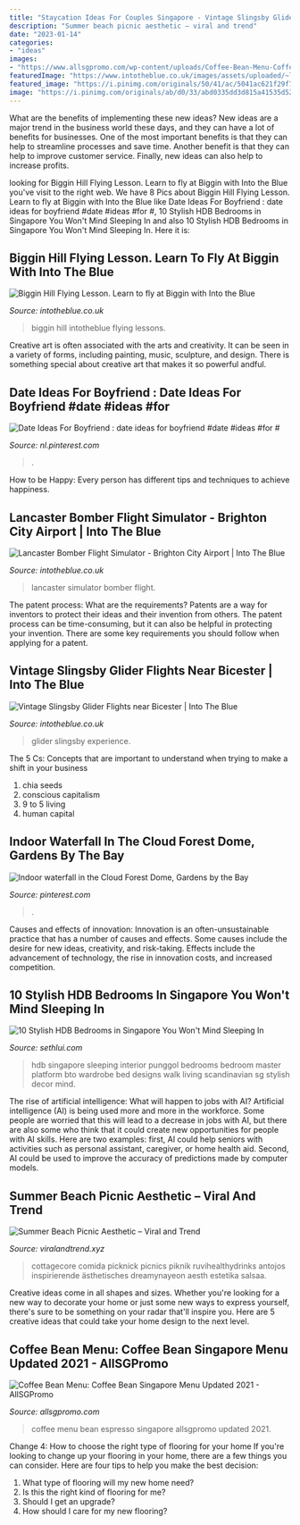 ```yaml
---
title: "Staycation Ideas For Couples Singapore - Vintage Slingsby Glider Flights Near Bicester"
description: "Summer beach picnic aesthetic – viral and trend"
date: "2023-01-14"
categories:
- "ideas"
images:
- "https://www.allsgpromo.com/wp-content/uploads/Coffee-Bean-Menu-Coffee-and-Espresso-Coffee-Menu-696x928.jpg"
featuredImage: "https://www.intotheblue.co.uk/images/assets/uploaded/~lg-800x800/~lg-crop-2_bigginrunway350.jpg"
featured_image: "https://i.pinimg.com/originals/50/41/ac/5041ac621f29f791ad3b6862779caae4.jpg"
image: "https://i.pinimg.com/originals/ab/d0/33/abd0335dd3d815a41535d5288d969595.jpg"
---
```



What are the benefits of implementing these new ideas?
New ideas are a major trend in the business world these days, and they can have a lot of benefits for businesses. One of the most important benefits is that they can help to streamline processes and save time. Another benefit is that they can help to improve customer service. Finally, new ideas can also help to increase profits.

	

		
looking for Biggin Hill Flying Lesson. Learn to fly at Biggin with Into the Blue you've visit to the right web. We have 8 Pics about Biggin Hill Flying Lesson. Learn to fly at Biggin with Into the Blue like Date Ideas For Boyfriend : date ideas for boyfriend #date #ideas #for #, 10 Stylish HDB Bedrooms in Singapore You Won&#039;t Mind Sleeping In and also 10 Stylish HDB Bedrooms in Singapore You Won&#039;t Mind Sleeping In. Here it is:
		
    
## Biggin Hill Flying Lesson. Learn To Fly At Biggin With Into The Blue

<img loading=lazy src="https://www.intotheblue.co.uk/images/assets/uploaded/~lg-800x800/~lg-crop-2_bigginrunway350.jpg" onerror="this.onerror=null;this.src='https://tse1.mm.bing.net/th?id=OIP.K2dF531yaN1-zW6KQz-sywHaHa&amp;pid=15.1';" alt="Biggin Hill Flying Lesson. Learn to fly at Biggin with Into the Blue">

_Source: intotheblue.co.uk_

>biggin hill intotheblue flying lessons. 

	

Creative art is often associated with the arts and creativity. It can be seen in a variety of forms, including painting, music, sculpture, and design. There is something special about creative art that makes it so powerful andful.

    
## Date Ideas For Boyfriend : Date Ideas For Boyfriend #date #ideas #for #

<img loading=lazy src="https://i.pinimg.com/originals/4c/94/32/4c9432c858fe39b3aaf1d77c115b49d1.jpg" onerror="this.onerror=null;this.src='https://tse3.mm.bing.net/th?id=OIP._O7tCJCX34FUUqZ6OJ75IgHaRs&amp;pid=15.1';" alt="Date Ideas For Boyfriend : date ideas for boyfriend #date #ideas #for #">

_Source: nl.pinterest.com_

>. 

	

How to be Happy: Every person has different tips and techniques to achieve happiness.
 

    
## Lancaster Bomber Flight Simulator - Brighton City Airport | Into The Blue

<img loading=lazy src="https://www.intotheblue.co.uk/images/assets/uploaded/~lg-800x800/~lg-crop-Perry-Air-Lancaster-Simulator-inside-simulator.jpg" onerror="this.onerror=null;this.src='https://tse2.mm.bing.net/th?id=OIP.MWVTfmANHjN35_cH6C_gVAHaHa&amp;pid=15.1';" alt="Lancaster Bomber Flight Simulator - Brighton City Airport | Into The Blue">

_Source: intotheblue.co.uk_

>lancaster simulator bomber flight. 

	

The patent process: What are the requirements?
Patents are a way for inventors to protect their ideas and their invention from others. The patent process can be time-consuming, but it can also be helpful in protecting your invention. There are some key requirements you should follow when applying for a patent.

    
## Vintage Slingsby Glider Flights Near Bicester | Into The Blue

<img loading=lazy src="https://www.intotheblue.co.uk/images/assets/uploaded/~lg-800x800/~lg-crop-Image-1-(2).jpg" onerror="this.onerror=null;this.src='https://tse1.mm.bing.net/th?id=OIP.aIpRjslbRyVADlvi8nziQQHaHa&amp;pid=15.1';" alt="Vintage Slingsby Glider Flights near Bicester | Into The Blue">

_Source: intotheblue.co.uk_

>glider slingsby experience. 

	

The 5 Cs: Concepts that are important to understand when trying to make a shift in your business
1. chia seeds
2. conscious capitalism
3. 9 to 5 living
4. human capital

    
## Indoor Waterfall In The Cloud Forest Dome, Gardens By The Bay

<img loading=lazy src="https://i.pinimg.com/originals/ab/d0/33/abd0335dd3d815a41535d5288d969595.jpg" onerror="this.onerror=null;this.src='https://tse4.mm.bing.net/th?id=OIP.88uQhckfWvz51KAMlinozAHaJQ&amp;pid=15.1';" alt="Indoor waterfall in the Cloud Forest Dome, Gardens by the Bay">

_Source: pinterest.com_

>. 

	

Causes and effects of innovation:
Innovation is an often-unsustainable practice that has a number of causes and effects. Some causes include the desire for new ideas, creativity, and risk-taking. Effects include the advancement of technology, the rise in innovation costs, and increased competition.

    
## 10 Stylish HDB Bedrooms In Singapore You Won&#039;t Mind Sleeping In

<img loading=lazy src="https://sethlui.com/wp-content/uploads/2015/03/2-punggol.jpg" onerror="this.onerror=null;this.src='https://tse2.mm.bing.net/th?id=OIP.8bSlAklwX1v542nL6ZtpqgHaE8&amp;pid=15.1';" alt="10 Stylish HDB Bedrooms in Singapore You Won&#039;t Mind Sleeping In">

_Source: sethlui.com_

>hdb singapore sleeping interior punggol bedrooms bedroom master platform bto wardrobe bed designs walk living scandinavian sg stylish decor mind. 

	

The rise of artificial intelligence: What will happen to jobs with AI?
Artificial intelligence (AI) is being used more and more in the workforce. Some people are worried that this will lead to a decrease in jobs with AI, but there are also some who think that it could create new opportunities for people with AI skills. Here are two examples: first, AI could help seniors with activities such as personal assistant, caregiver, or home health aid. Second, AI could be used to improve the accuracy of predictions made by computer models.

    
## Summer Beach Picnic Aesthetic – Viral And Trend

<img loading=lazy src="https://i.pinimg.com/originals/50/41/ac/5041ac621f29f791ad3b6862779caae4.jpg" onerror="this.onerror=null;this.src='https://tse1.mm.bing.net/th?id=OIP.eunREptdCxQ88AT0bzogZwHaHa&amp;pid=15.1';" alt="Summer Beach Picnic Aesthetic – Viral and Trend">

_Source: viralandtrend.xyz_

>cottagecore comida picknick picnics piknik ruvihealthydrinks antojos inspirierende ästhetisches dreamynayeon aesth estetika salsaa. 

	

Creative ideas come in all shapes and sizes. Whether you're looking for a new way to decorate your home or just some new ways to express yourself, there's sure to be something on your radar that'll inspire you. Here are 5 creative ideas that could take your home design to the next level.

    
## Coffee Bean Menu: Coffee Bean Singapore Menu Updated 2021 - AllSGPromo

<img loading=lazy src="https://www.allsgpromo.com/wp-content/uploads/Coffee-Bean-Menu-Coffee-and-Espresso-Coffee-Menu-696x928.jpg" onerror="this.onerror=null;this.src='https://tse2.mm.bing.net/th?id=OIP.AeC_hsWdwtu8Rh_EG-z29AHaJ4&amp;pid=15.1';" alt="Coffee Bean Menu: Coffee Bean Singapore Menu Updated 2021 - AllSGPromo">

_Source: allsgpromo.com_

>coffee menu bean espresso singapore allsgpromo updated 2021. 

	

Change 4: How to choose the right type of flooring for your home
If you're looking to change up your flooring in your home, there are a few things you can consider. Here are four tips to help you make the best decision: 
1. What type of flooring will my new home need?
2. Is this the right kind of flooring for me?
3. Should I get an upgrade?
4. How should I care for my new flooring?

